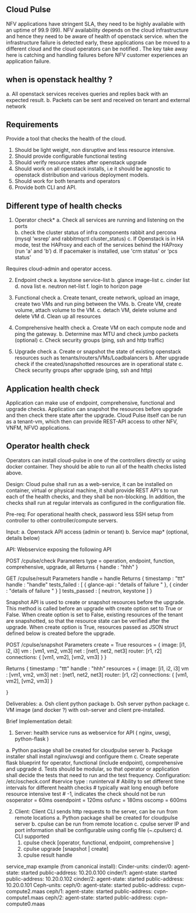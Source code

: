 Cloud Pulse
------------
NFV applications have stringent SLA, they need to be highly available with an uptime of 99.9 (99).
NFV availability depends on the cloud infrastructure and hence they need to be aware of health of openstack service.
when the infrastructure failure is detected early, these applications can be moved to a different cloud and the cloud operators 
can be notified . The key take away here is catching and handling failures before NFV customer experiences an application failure.

when is openstack healthy ?
----------------------------
a. All openstack services receives queries and replies back with an expected result.
b. Packets can be sent and received on tenant and external network

Requirements
------------
Provide a tool that checks the health of the cloud.
1. Should be light weight, non disruptive and less  resource intensive.
2. Should provide configurable functional testing
3. Should verify resource states after openstack upgrade
4. Should work on all openstack installs, i.e it should be agnostic to openstack distribution and various deployment models.
5. Should work for both tenants and operators
6. Provide both CLI and API.

Different type of health checks
--------------------------------
1. Operator check*
   a. Check all services are running and listening on the ports  
   b. check the cluster status of infra components rabbit and percona (mysql ‘wsrep’ and rabbitmqctl cluster_status)
   c. If Openstack is in HA mode, test the HAProxy and each of the services behind the HAProxy (run 'a' and 'b’)
   d. If pacemaker is installed, use 'crm status' or  ‘pcs status'

Requires cloud-admin and operator access.

2. Endpoint check
   a. keystone service-list
   b. glance image-list
   c. cinder list
   d. nova list
   e. neutron net-list
   f. login to horizon page 

3. Functional check
   a. Create tenant, create network, upload an image, create two VMs and run ping between the VMs.
   b. Create VM, create volume, attach volume to the VM.
   c. detach VM, delete volume and delete VM
   d. Clean up all resources

4. Comprehensive health check
   a. Create VM on each compute node and ping the gateway.
   b. Determine max MTU and check jumbo packets (optional)
   c. Check security groups (ping, ssh and http traffic)

5. Upgrade check
   a. Create or snapshot the state of existing openstack resources such as tenants/routers/VMs/Loadbalancers
   b. After upgrade check if the created/snapshotted resources are in operational state
   c. Check security groups after upgrade (ping, ssh and http)

Application health check
-------------------------
   Application can make use of endpoint, comprehensive, functional and upgrade checks. Application can snapshot the resources before upgrade and then check there state after the upgrade. Cloud Pulse itself can be run as a tenant-vm, which then can provide REST-API access to other NFV, VNFM, NFVO applications.

Operator health check
----------------------
  Operators can install cloud-pulse in one of the controllers directly or using docker container. They should be able to run all of the health checks listed above.

Design:
Cloud pulse shall run as a web-service, it can be installed on container, virtual or physical machine, it shall provide REST API's to run each of the health checks, and they shall be non-blocking. In addition, the checks shall run at regular intervals as configured in the configuration file. 

Pre-req:
For operational health check, password less SSH setup from controller to other controller/compute servers.

Input:
a. Openstack API access (admin or tenant)
b. Service map*  (optional, details below)


API:
Webservice exposing the following API

POST /cpulse/check
Parameters
type = operation, endpoint, function, comprehensive, upgrade, all
Returns
{
   handle : "hhh"
}

GET /cpulse/result
Parameters
handle = handle
Returns
{ 
    timestamp : "ttt"
    handle : "handle"
    tests_failed : [
			{
			    glance-api : "details of failure "
			},
			{
			    cinder : "details of failure "
                        }
                   ]
    tests_passed : [ neutron, keystone ]
}

Snapshot API is used to create or snapshot  resources before the upgrade. This method is called before an upgrade with create option set to True or False. When create option is set to False, existing resources of the tenant are snapshotted, so that the resource state can be verified after the upgrade. When create option is True, resources passed as JSON struct defined below is created before the upgrade.

POST /cpulse/snapshot
Parameters
create = True
resources = {
   image: [i1, i2, i3]
   vm : [vm1, vm2, vm3]
   net : [net1, net2, net3]
   router: [r1, r2]
   connections: { [vm1, vm2], [vm2, vm3] }
}

Returns 
{
   timestamp : "ttt"
   handle : "hhh"
   resources = {
        image: [i1, i2, i3]
        vm : [vm1, vm2, vm3]
        net : [net1, net2, net3]
        router: [r1, r2]
        connections: { [vm1, vm2], [vm2, vm3] }

}

Deliverables:
a. Osh client python package
b. Osh server python package 
c. VM image (and docker ?) with osh-server and client pre-installed.

Brief Implementation detail:
1. Server: health service runs as webservice for API ( nginx, uwsgi, python-flask )

a. Python package shall be created for  cloudpulse server 
b. Package installer shall install nginx/uwsgi and configure them
c. Create seperate flask blueprint for operator, functional (include endpoint), comprehensive and upgrade
d. Tests should be modular, so that operator or application shall decide the tests that need to run and the test frequency.
       Configuration:
       /etc/oscheck.conf
       #service type : runinterval
       # Ability to set different time intervals for different health checks
       # typically wait long enough before resource intensive test
       # -1, indicates the check should not be run
       osoperator = 60ms
       osendpoint = 120ms
       osfunc = 180ms
       oscomp = 600ms

2. Client: Client CLI sends http requests to the server, can be run from remote locations
a. Python package shall be created for  cloudpulse server 
b. cpulse can be run from remote location
c. cpulse server IP and port information shall be configurable using config file (~.cpulserc)
d. CLI supported
   1. cpulse check [operator, functional, endpoint, comprehensive ]
   2. cpulse upgrade [snapshot | create]
   3. cpulse result handle

service_map example (from canonical install):
    Cinder-units:
      cinder/0:
        agent-state: started
        public-address: 10.20.0.100
      cinder/1:
        agent-state: started
        public-address: 10.20.0.102
      cinder/2:
        agent-state: started
        public-address: 10.20.0.101
   Ceph-units:
      ceph/0:
        agent-state: started
        public-address: cvpn-compute2.maas
      ceph/1:
        agent-state: started
        public-address: cvpn-compute1.maas
      ceph/2:
        agent-state: started
        public-address: cvpn-compute0.maas

